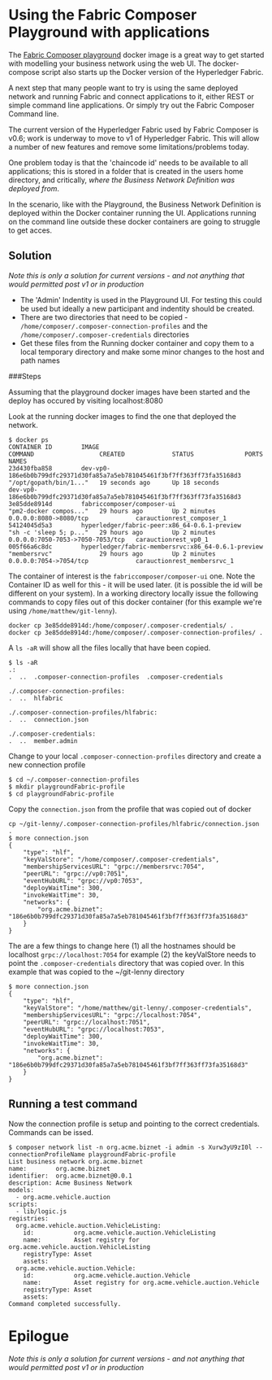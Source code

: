 # Using the Fabric Composer Playground with applications

The [Fabric Composer playground](https://fabric-composer.github.io/start/getting-started-playground.html) docker image is a great way to get started with modelling your business network using the web UI. The docker-compose script also starts up the Docker version of the Hyperledger Fabric. 

A next step that many people want to try is using the same deployed network and running Fabric and connect applications to it, either REST or simple command line applications. Or simply try out the Fabric Composer Command line.

The current version of the Hyperledger Fabric used by Fabric Composer is v0.6; work is underway to move to v1 of Hyperledger Fabric. This will allow a number of new features and remove some limitations/problems today. 

One problem today is that the 'chaincode id' needs to be available to all applications; this is stored  in a folder that is created in the users home directory, and critically, *where the Business Network Definition was deployed from*.  

In the scenario, like with the Playground, the Business Network Definition is deployed within the Docker container running the UI. Applications running on the command line outside these docker containers are going to struggle to get acces.

## Solution
*Note this is only a solution for current versions - and not anything that would permitted post v1 or in production*

* The 'Admin' Indentity is used in the Playground UI. For testing this could be used but ideally a new participant and indentity should be created. 
* There are two directories that need to be copied - `/home/composer/.composer-connection-profiles` and the `/home/composer/.composer-credentials` directories
* Get these files from the Running docker container and copy them to a local temporary directory and make some minor changes to the host and path names

###Steps

Assuming that the playground docker images have been started and the deploy has occured by visiting localhost:8080

Look at the running docker images to find the one that deployed the network.
```
$ docker ps
CONTAINER ID        IMAGE                                                                      COMMAND                  CREATED             STATUS              PORTS                              NAMES
23d430fba858        dev-vp0-186e6b0b799dfc29371d30fa85a7a5eb781045461f3bf7ff363ff73fa35168d3   "/opt/gopath/bin/1..."   19 seconds ago      Up 18 seconds                                          dev-vp0-186e6b0b799dfc29371d30fa85a7a5eb781045461f3bf7ff363ff73fa35168d3
3e85dde8914d        fabriccomposer/composer-ui                                                 "pm2-docker compos..."   29 hours ago        Up 2 minutes        0.0.0.0:8080->8080/tcp             carauctionrest_composer_1
54124045d5a3        hyperledger/fabric-peer:x86_64-0.6.1-preview                               "sh -c 'sleep 5; p..."   29 hours ago        Up 2 minutes        0.0.0.0:7050-7053->7050-7053/tcp   carauctionrest_vp0_1
005f66a6c8dc        hyperledger/fabric-membersrvc:x86_64-0.6.1-preview                         "membersrvc"             29 hours ago        Up 2 minutes        0.0.0.0:7054->7054/tcp             carauctionrest_membersrvc_1

```

The container of interest is the `fabriccomposer/composer-ui` one. Note the Container ID as well for this - it will be used later. (it is possible the id will be different on your system). In a working directory locally issue the following commands to copy files out of this docker container (for this example we're using  `/home/matthew/git-lenny`).

```
docker cp 3e85dde8914d:/home/composer/.composer-credentials/ .
docker cp 3e85dde8914d:/home/composer/.composer-connection-profiles/ .
```

A `ls -aR` will show all the files locally that have been copied.

```
$ ls -aR
.:
.  ..  .composer-connection-profiles  .composer-credentials

./.composer-connection-profiles:
.  ..  hlfabric

./.composer-connection-profiles/hlfabric:
.  ..  connection.json

./.composer-credentials:
.  ..  member.admin  
```

Change to your local `.composer-connection-profiles` directory and create a new connection profile

```
$ cd ~/.composer-connection-profiles
$ mkdir playgroundFabric-profile
$ cd playgroundFabric-profile
```

Copy the `connection.json` from the profile that was copied out of docker

```
cp ~/git-lenny/.composer-connection-profiles/hlfabric/connection.json  .
$ more connection.json 
{
    "type": "hlf",
    "keyValStore": "/home/composer/.composer-credentials",
    "membershipServicesURL": "grpc://membersrvc:7054",
    "peerURL": "grpc://vp0:7051",
    "eventHubURL": "grpc://vp0:7053",
    "deployWaitTime": 300,
    "invokeWaitTime": 30,
    "networks": {
        "org.acme.biznet": "186e6b0b799dfc29371d30fa85a7a5eb781045461f3bf7ff363ff73fa35168d3"
    }
}
````

The are a few things to change here (1) all the hostnames should be localhost `grpc://localhost:7054` for example (2) the keyValStore needs to point the `.composer-credentials` directory that was copied over. In this example that was copied to the ~/git-lenny directory

```
$ more connection.json 
{
    "type": "hlf",
    "keyValStore": "/home/matthew/git-lenny/.composer-credentials",
    "membershipServicesURL": "grpc://localhost:7054",
    "peerURL": "grpc://localhost:7051",
    "eventHubURL": "grpc://localhost:7053",
    "deployWaitTime": 300,
    "invokeWaitTime": 30,
    "networks": {
        "org.acme.biznet": "186e6b0b799dfc29371d30fa85a7a5eb781045461f3bf7ff363ff73fa35168d3"
    }
}
```

## Running a test command
Now the connection profile is setup and pointing to the correct credentials. Commands can be issed. 

```
$ composer network list -n org.acme.biznet -i admin -s Xurw3yU9zI0l --connectionProfileName playgroundFabric-profile
List business network org.acme.biznet
name:        org.acme.biznet
identifier:  org.acme.biznet@0.0.1
description: Acme Business Network
models: 
  - org.acme.vehicle.auction
scripts: 
  - lib/logic.js
registries: 
  org.acme.vehicle.auction.VehicleListing: 
    id:           org.acme.vehicle.auction.VehicleListing
    name:         Asset registry for org.acme.vehicle.auction.VehicleListing
    registryType: Asset
    assets: 
  org.acme.vehicle.auction.Vehicle: 
    id:           org.acme.vehicle.auction.Vehicle
    name:         Asset registry for org.acme.vehicle.auction.Vehicle
    registryType: Asset
    assets: 
Command completed successfully.

```
# Epilogue

*Note this is only a solution for current versions - and not anything that would permitted post v1 or in production*
